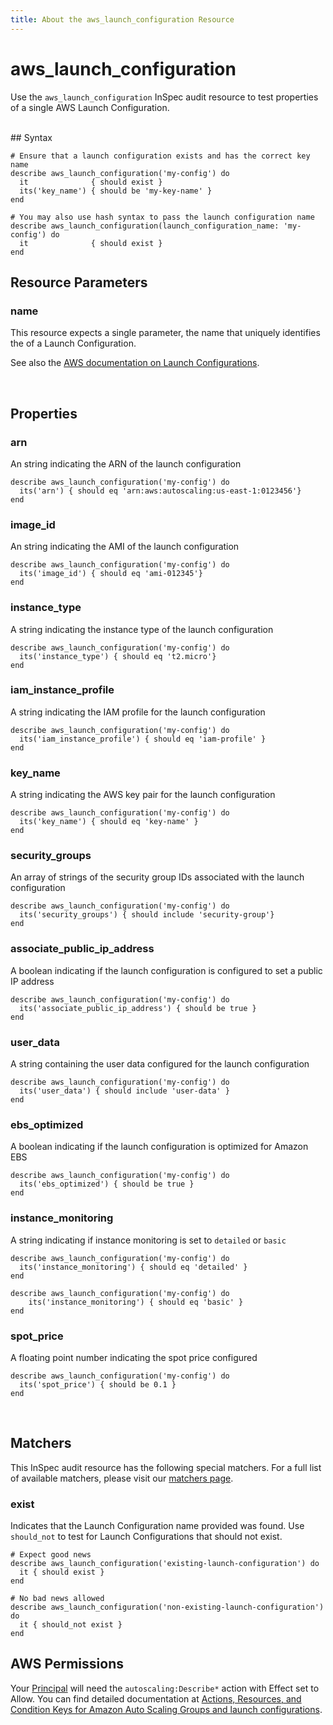 ```yaml
---
title: About the aws_launch_configuration Resource
---
```


# aws\_launch\_configuration

Use the `aws_launch_configuration` InSpec audit resource to test properties of a single AWS Launch Configuration. 

<br>
## Syntax

    # Ensure that a launch configuration exists and has the correct key name
    describe aws_launch_configuration('my-config') do
      it              { should exist }
      its('key_name') { should be 'my-key-name' }
    end

    # You may also use hash syntax to pass the launch configuration name
    describe aws_launch_configuration(launch_configuration_name: 'my-config') do
      it              { should exist }
    end

## Resource Parameters

### name

This resource expects a single parameter, the name that uniquely identifies the of a Launch Configuration.

See also the [AWS documentation on Launch Configurations](https://docs.aws.amazon.com/autoscaling/ec2/userguide/LaunchConfiguration.html).

<br>

## Properties

### arn

An string indicating the ARN of the launch configuration
    
    describe aws_launch_configuration('my-config') do
      its('arn') { should eq 'arn:aws:autoscaling:us-east-1:0123456'}
    end

### image\_id

An string indicating the AMI of the launch configuration
    
    describe aws_launch_configuration('my-config') do
      its('image_id') { should eq 'ami-012345'}
    end

### instance\_type

A string indicating the instance type of the launch configuration
    
    describe aws_launch_configuration('my-config') do
      its('instance_type') { should eq 't2.micro'}
    end

### iam\_instance\_profile

A string indicating the IAM profile for the launch configuration

    describe aws_launch_configuration('my-config') do
      its('iam_instance_profile') { should eq 'iam-profile' }
    end

### key\_name

A string indicating the AWS key pair for the launch configuration

    describe aws_launch_configuration('my-config') do
      its('key_name') { should eq 'key-name' }
    end

### security\_groups

An array of strings of the security group IDs associated with the launch configuration

    describe aws_launch_configuration('my-config') do
      its('security_groups') { should include 'security-group'}
    end

### associate\_public\_ip\_address

A boolean indicating if the launch configuration is configured to set a public IP address

    describe aws_launch_configuration('my-config') do
      its('associate_public_ip_address') { should be true }
    end

### user\_data

A string containing the user data configured for the launch configuration

    describe aws_launch_configuration('my-config') do
      its('user_data') { should include 'user-data' }
    end

### ebs\_optimized

A boolean indicating if the launch configuration is optimized for Amazon EBS

    describe aws_launch_configuration('my-config') do
      its('ebs_optimized') { should be true }
    end

### instance\_monitoring

A string indicating if instance monitoring is set to `detailed` or `basic`

    describe aws_launch_configuration('my-config') do
      its('instance_monitoring') { should eq 'detailed' }
    end

    describe aws_launch_configuration('my-config') do
        its('instance_monitoring') { should eq 'basic' }
    end

### spot\_price

A floating point number indicating the spot price configured

    describe aws_launch_configuration('my-config') do
      its('spot_price') { should be 0.1 }
    end
    
<br>
    
    
## Matchers

This InSpec audit resource has the following special matchers. For a full list of available matchers, please visit our [matchers page](https://www.inspec.io/docs/reference/matchers/).

### exist

Indicates that the Launch Configuration name provided was found.  Use `should_not` to test for Launch Configurations that should not exist.

    # Expect good news
    describe aws_launch_configuration('existing-launch-configuration') do
      it { should exist }
    end

    # No bad news allowed
    describe aws_launch_configuration('non-existing-launch-configuration') do
      it { should_not exist }
    end

## AWS Permissions

Your [Principal](https://docs.aws.amazon.com/IAM/latest/UserGuide/intro-structure.html#intro-structure-principal) will need the `autoscaling:Describe*` action with Effect set to Allow.
You can find detailed documentation at [Actions, Resources, and Condition Keys for Amazon Auto Scaling Groups and launch configurations](https://docs.aws.amazon.com/autoscaling/ec2/userguide/control-access-using-iam.html).
